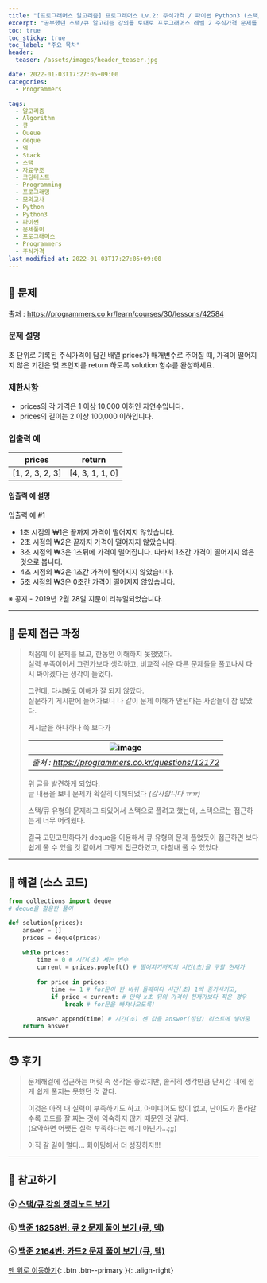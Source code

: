 ```yaml
---
title: "[프로그래머스 알고리즘] 프로그래머스 Lv.2: 주식가격 / 파이썬 Python3 (스택/큐)"
excerpt: "공부했던 스택/큐 알고리즘 강의를 토대로 프로그래머스 레벨 2 주식가격 문제를 파이썬으로 풀어보았다."
toc: true
toc_sticky: true
toc_label: "주요 목차"
header:
  teaser: /assets/images/header_teaser.jpg

date: 2022-01-03T17:27:05+09:00
categories:
  - Programmers

tags:
  - 알고리즘
  - Algorithm
  - 큐
  - Queue
  - deque
  - 덱
  - Stack
  - 스택
  - 자료구조
  - 코딩테스트
  - Programming
  - 프로그래밍
  - 모의고사
  - Python
  - Python3
  - 파이썬
  - 문제풀이
  - 프로그래머스
  - Programmers
  - 주식가격
last_modified_at: 2022-01-03T17:27:05+09:00
---
```


## 🔔 문제

출처 : <https://programmers.co.kr/learn/courses/30/lessons/42584>

### 문제 설명

초 단위로 기록된 주식가격이 담긴 배열 prices가 매개변수로 주어질 때, 가격이 떨어지지 않은 기간은 몇 초인지를 return 하도록 solution 함수를 완성하세요.

### 제한사항

- prices의 각 가격은 1 이상 10,000 이하인 자연수입니다.
- prices의 길이는 2 이상 100,000 이하입니다.

### 입출력 예

| prices          | return          |
| --------------- | --------------- |
| [1, 2, 3, 2, 3] | [4, 3, 1, 1, 0] |

#### 입출력 예 설명

입출력 예 #1

- 1초 시점의 ₩1은 끝까지 가격이 떨어지지 않았습니다.
- 2초 시점의 ₩2은 끝까지 가격이 떨어지지 않았습니다.
- 3초 시점의 ₩3은 1초뒤에 가격이 떨어집니다. 따라서 1초간 가격이 떨어지지 않은 것으로 봅니다.
- 4초 시점의 ₩2은 1초간 가격이 떨어지지 않았습니다.
- 5초 시점의 ₩3은 0초간 가격이 떨어지지 않았습니다.

※ 공지 - 2019년 2월 28일 지문이 리뉴얼되었습니다.

---

## 📝 문제 접근 과정

>처음에 이 문제를 보고, 한동안 이해하지 못했었다.<br>실력 부족이어서 그런가보다 생각하고, 비교적 쉬운 다른 문제들을 풀고나서 다시 봐야겠다는 생각이 들었다.
>
>그런데, 다시봐도 이해가 잘 되지 않았다.<br>질문하기 게시판에 들어가보니 나 같이 문제 이해가 안된다는 사람들이 참 많았다.
>
>게시글을 하나하나 쭉 보다가
>
>| ![image](https://user-images.githubusercontent.com/78403443/147909676-1c7f9776-c641-4292-a838-ef33607b6e94.png) |
>| :----------------------------------------------------------: |
>|     *출처 : <https://programmers.co.kr/questions/12172>*     |
>
>위 글을 발견하게 되었다.<br>글 내용을 보니 문제가 확실히 이해되었다 *(감사합니다 ㅠㅠ)*
>
>스택/큐 유형의 문제라고 되있어서 스택으로 풀려고 했는데, 스택으로는 접근하는게 너무 어려웠다.
>
>결국 고민고민하다가 deque을 이용해서 큐 유형의 문제 풀었듯이 접근하면 보다 쉽게 풀 수 있을 것 같아서 그렇게 접근하였고, 마침내 풀 수 있었다.

---

## 🔐 해결 (소스 코드)

```python
from collections import deque
# deque을 활용한 풀이

def solution(prices):
    answer = []
    prices = deque(prices)
    
    while prices:
        time = 0 # 시간(초) 세는 변수
        current = prices.popleft() # 떨어지기까지의 시간(초)을 구할 현재가
        
        for price in prices:
            time += 1 # for문이 한 바퀴 돌때마다 시간(초) 1씩 증가시키고,
            if price < current: # 만약 x초 뒤의 가격이 현재가보다 적은 경우
                break # for문을 빠져나오도록!
                
        answer.append(time) # 시간(초) 센 값을 answer(정답) 리스트에 넣어줌   
    return answer
```

---

## 😓 후기

> 문제해결에 접근하는 머릿 속 생각은 좋았지만, 솔직히 생각만큼 단시간 내에 쉽게 쉽게 풀지는 못했던 것 같다.
>
> 이것은 아직 내 실력이 부족하기도 하고, 아이디어도 많이 없고, 난이도가 올라갈수록 코드를 잘 짜는 것에 익숙하지 않기 때문인 것 같다.<BR>(요약하면 어쨋든 실력 부족하다는 얘기 아닌가...;;;)
>
> 아직 갈 길이 멀다... 화이팅해서 더 성장하자!!!

---

## 👣 참고하기

### ⓐ [스택/큐 강의 정리노트 보기](https://iceman-brandon.github.io/playdata%20algo/%EC%8A%A4%ED%83%9D-&-%ED%81%90/)

### ⓑ [백준 18258번: 큐 2 문제 풀이 보기 (큐, 덱)](https://iceman-brandon.github.io/boj/%EB%B0%B1%EC%A4%80_18258%EB%B2%88_%ED%81%902_%EB%AC%B8%EC%A0%9C/)

### ⓒ [백준 2164번: 카드2 문제 풀이 보기 (큐, 덱)](https://iceman-brandon.github.io/boj/%EB%B0%B1%EC%A4%80_2164%EB%B2%88_%EC%B9%B4%EB%93%9C2/)

[맨 위로 이동하기](#){: .btn .btn--primary }{: .align-right}